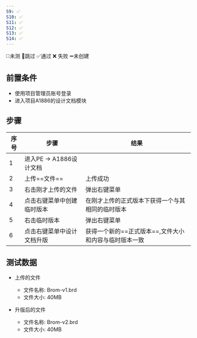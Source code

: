 ```yaml
---
S9: ✅
S10: ✅
S11: ✅
S12: ✅
S13: ✅
S14: ✅
---
```

◻️未测    🚫跳过     ✅通过    ❌ 失败    ➖未创建

## 前置条件

- 使用项目管理员账号登录
- 进入项目A1886的设计文档模块

## 步骤

| 序号  | 步骤                | 结果                            |
| --- | ----------------- | ----------------------------- |
| 1   | 进入PE -> A1886设计文档 |                               |
| 2   | 上传==文件==          | 上传成功                          |
| 3   | 右击刚才上传的文件         | 弹出右键菜单                        |
| 4   | 点击右键菜单中创建临时版本     | 在刚才上传的正式版本下获得一个与其相同的临时版本      |
| 5   | 右击临时版本            | 弹出右键菜单                        |
| 6   | 点击右键菜单中设计文档升版     | 获得一个新的==正式版本==,文件大小和内容与临时版本一致 |

## 测试数据

- 上传的文件
	- 文件名称: Brom-v1.brd
	- 文件大小: 40MB

- 升版后的文件
	- 文件名称: Brom-v2.brd
	- 文件大小: 40MB
